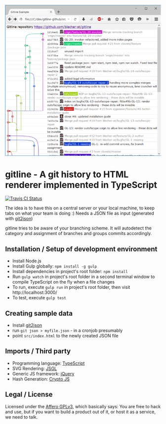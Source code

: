 ![gitline sample](https://github.com/blecher-at/gitline/blob/master/doc/gitline.png)

gitline - A git history to HTML renderer implemented in TypeScript
===========
[![Travis CI Status](https://travis-ci.org/blecher-at/gitline.svg?branch=master)](https://travis-ci.org/blecher-at/gitline/builds/)

The idea is to have this on a central server or your local machine, to keep tabs on what your team is doing :)
Needs a JSON file as input (generated with [git2json](https://github.com/blecher-at/git2json))

gitline tries to be aware of your branching scheme. It will autodetect the category and assignment of branches and groups commits accordingly.

Installation / Setup of development environment
-----
- Install Node.js
- Install Gulp globally: `npm install -g gulp`
- Install dependencies in project's root folder: `npm install`
- Run `gulp watch` in project's root folder in a second terminal window to compile TypeScript on the fly when a file changes
- To run, execute `gulp run` in project's root folder, then visit http://localhost:3000/
- To test, execute `gulp test`

Creating sample data
-----
- Install [git2json](https://github.com/blecher-at/git2json)
- run `git json > myfile.json` - in a cronjob presumably
- point `src/index.html` to the newly created JSON file

Imports / Third party
-----
- Programming language: [TypeScript](http://www.typescriptlang.org/)
- SVG Rendering: [JSGL](http://www.jsgl.org/)  
- Generic JS framework: [jQuery](https://jquery.org/)
- Hash Generation: [Crypto JS](https://github.com/brix/crypto-js)

Legal / License
-----
Licensed under the [Affero GPLv3](LICENSE), which basically says: You are free to hack and use,
but if you want to build a product out of it, or host it as a service, we need to talk.
